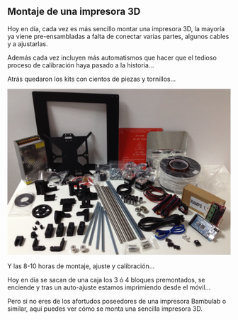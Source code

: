 ## Montaje de una impresora 3D


Hoy en día, cada vez es más sencillo montar una impresora 3D, la mayoría ya viene pre-ensambladas a falta de conectar varias partes, algunos cables y a ajustarlas.

Además cada vez incluyen más automatismos que hacer que el tedioso proceso de calibración haya pasado a la historia...

Atrás quedaron los kits con cientos de piezas y tornillos...

![](./images/kit_img_3948.jpg)

Y las 8-10 horas de montaje, ajuste y calibración...

Hoy en día se sacan de una caja los 3 ó 4 bloques premontados, se enciende y tras un auto-ajuste estamos imprimiendo desde el móvil...

Pero si no eres de los afortudos poseedores de una impresora Bambulab o similar, aquí puedes ver cómo se monta una sencilla impresora 3D.
